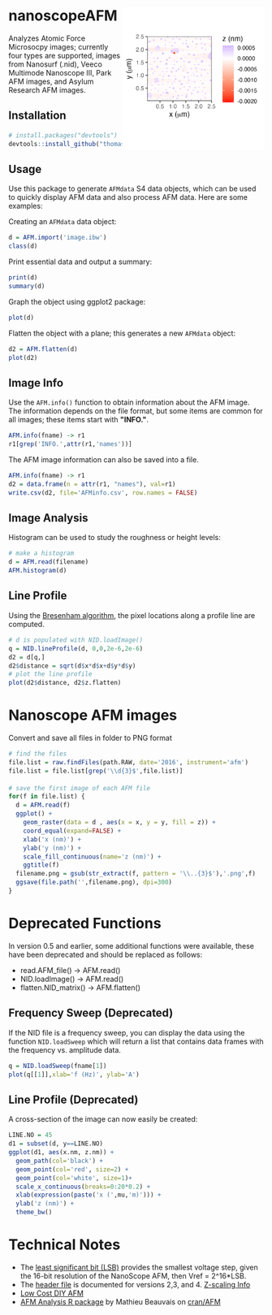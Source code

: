 # nanoscopeAFM  <img src="man/figures/logo.png" align="right" alt="" width="280" />


Analyzes Atomic Force Microsocpy images; currently four types are supported, images from Nanosurf (.nid), Veeco Multimode Nanoscope III, Park AFM images, and Asylum Research AFM images.



## Installation

```R
# install.packages("devtools")
devtools::install_github("thomasgredig/nanoscopeAFM")
```

## Usage

Use this package to generate `AFMdata` S4 data objects, which can be used to quickly display AFM data and also process AFM data. Here are some examples:

Creating an `AFMdata` data object:

```R
d = AFM.import('image.ibw')
class(d)
```

Print essential data and output a summary:

```R
print(d)
summary(d)
```

Graph the object using ggplot2 package:

```R
plot(d)
```


Flatten the object with a plane; this generates a new `AFMdata` object:

```R
d2 = AFM.flatten(d)
plot(d2)
```





## Image Info

Use the `AFM.info()` function to obtain information about the AFM image. The information depends on the file format, but some items are common for all images; these items start with **"INFO."**.

```R
AFM.info(fname) -> r1
r1[grep('INFO.',attr(r1,'names'))]
```

The AFM image information can also be saved into a file.

```R
AFM.info(fname) -> r1
d2 = data.frame(n = attr(r1, "names"), val=r1)
write.csv(d2, file='AFMinfo.csv', row.names = FALSE)
```


## Image Analysis

Histogram can be used to study the roughness or height levels:

```R
# make a histogram
d = AFM.read(filename)
AFM.histogram(d)
```


## Line Profile

Using the [Bresenham algorithm](https://en.wikipedia.org/wiki/Bresenham%27s_line_algorithm), the pixel locations along a profile line are computed.


```R
# d is populated with NID.loadImage()
q = NID.lineProfile(d, 0,0,2e-6,2e-6)
d2 = d[q,]
d2$distance = sqrt(d$x*d$x+d$y*d$y)
# plot the line profile
plot(d2$distance, d2$z.flatten)
```

# Nanoscope AFM images


Convert and save all files in folder to PNG format
```R
# find the files
file.list = raw.findFiles(path.RAW, date='2016', instrument='afm')
file.list = file.list[grep('\\d{3}$',file.list)]

# save the first image of each AFM file
for(f in file.list) {
  d = AFM.read(f)
  ggplot() +
    geom_raster(data = d , aes(x = x, y = y, fill = z)) +
    coord_equal(expand=FALSE) +
    xlab('x (nm)') +
    ylab('y (nm)') +
    scale_fill_continuous(name='z (nm)') +
    ggtitle(f)
  filename.png = gsub(str_extract(f, pattern = '\\..{3}$'),'.png',f)
  ggsave(file.path('',filename.png), dpi=300)
}
```

# Deprecated Functions

In version 0.5 and earlier, some additional functions were available, these have been deprecated and should be replaced as follows:

* read.AFM_file() -> AFM.read()
* NID.loadImage() -> AFM.read()
* flatten.NID_matrix() -> AFM.flatten()


## Frequency Sweep (Deprecated)

If the NID file is a frequency sweep, you can display the data using the function `NID.loadSweep` which will return a list that contains data frames with the frequency vs. amplitude data.

```R
q = NID.loadSweep(fname[1])
plot(q[[1]],xlab='f (Hz)', ylab='A')
```


## Line Profile (Deprecated)

A cross-section of the image can now easily be created:

```R
LINE.NO = 45
d1 = subset(d, y==LINE.NO)
ggplot(d1, aes(x.nm, z.nm)) +
  geom_path(col='black') + 
  geom_point(col='red', size=2) + 
  geom_point(col='white', size=1)+ 
  scale_x_continuous(breaks=0:20*0.2) + 
  xlab(expression(paste('x (',mu,'m)'))) +
  ylab('z (nm)') + 
  theme_bw()
```

# Technical Notes

* The [least significant bit (LSB)](https://masteringelectronicsdesign.com/an-adc-and-dac-least-significant-bit-lsb/) provides the smallest voltage step, given the 16-bit resolution of the NanoScope AFM, then Vref = 2^16*LSB.
* The [header file](http://www.weizmann.ac.il/Chemical_Research_Support/surflab/peter/headers/) is documented for versions 2,3, and 4. [Z-scaling Info](https://bioafm.physics.leidenuniv.nl/dokuwiki/lib/exe/fetch.php?media=afm:nanoscope_software_8.10_user_guide-d_004-1025-000_.pdf)
* [Low Cost DIY AFM](https://www.instructables.com/A-Low-Cost-Atomic-Force-Microscope-%E4%BD%8E%E6%88%90%E6%9C%AC%E5%8E%9F%E5%AD%90%E5%8A%9B%E9%A1%AF%E5%BE%AE%E9%8F%A1/)
* [AFM Analysis R package](https://rdrr.io/cran/AFM/) by Mathieu Beauvais on [cran/AFM](https://github.com/cran/AFM)
